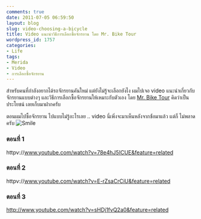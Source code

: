 ```yaml
---
comments: true
date: 2011-07-05 06:59:50
layout: blog
slug: video-choosing-a-bicycle
title: Video แนะนำวิธีการเลือกซื้อจักรยาน โดย Mr. Bike Tour
wordpress_id: 1757
categories:
- Life
tags:
- Merida
- Video
- การเลือกซื้อจักรยาน
---
```


สำหรับคนที่กำลังอยากได้รถจักรยานคันใหม่ แต่ยังไม่รู้จะเลือกยังไง ผมไปเจอ video แนะนำเกี่ยวกับจักรยานแบบต่างๆ และวิธีการเลือกซื้อจักรยานให้เหมาะกับตัวเอง โดย [Mr. Bike Tour](http://www.youtube.com/user/MrBiketour) คิดว่าเป็นประโยชน์ เลยเก็บมาฝากครับ

ตอนผมไปซื้อจักรยาน ไปแบบไม่รู้อะไรเลย .. video นี่เพิ่งจะมาเห็นหลังจากซ์้อมาแล้ว แต่ก็ ไม่พลาดครับ ![Smile](http://files.armno.in.th/uploads/2011/07/wlEmoticon-smile.png)


### ตอนที่ 1


httpv://www.youtube.com/watch?v=78e4hJ5ICUE&feature=related


### ตอนที่ 2


httpv://www.youtube.com/watch?v=E-rZsaCrCiU&feature=related


### ตอนที่ 3


http://www.youtube.com/watch?v=sHDj1fvQ2a0&feature=related

